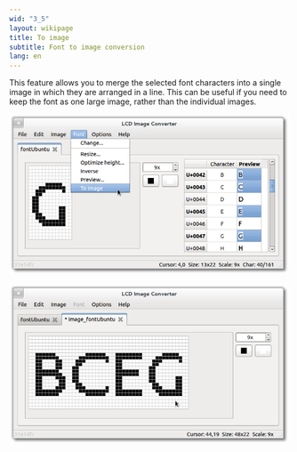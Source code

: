 ```yaml
---
wid: "3_5"
layout: wikipage
title: To image
subtitle: Font to image conversion 
lang: en
---
```

This feature allows you to merge the selected font characters into a single image in which they are arranged in a line. This can be useful if you need to keep the font as one large image, rather than the individual images.

![Menu item](to-image-1.png "Menu item")

![Result](to-image-2.png "result")